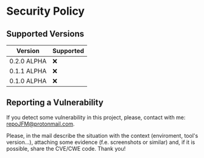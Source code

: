# Security Policy

## Supported Versions

| Version       | Supported          |
| ------------- | ------------------ |
| 0.2.0 ALPHA   | :x:                |
| 0.1.1 ALPHA   | :x:                |
| 0.1.0 ALPHA   | :x:                |

## Reporting a Vulnerability

If you detect some vulnerability in this project, please, contact with me: repoJFM@protonmail.com. 

Please, in the mail describe the situation with the context (enviroment, tool's version...), attaching some evidence (f.e. screenshots or similar) and, if it is possible, share the CVE/CWE code. Thank you!
